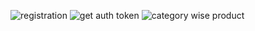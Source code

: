 ![registration](https://github.com/yoursaptarshi/2105658/assets/79819563/dcb02f1c-903a-46c6-8da2-2545eb4d2da0)
![get auth token](https://github.com/yoursaptarshi/2105658/assets/79819563/0f201752-c349-4a5b-9130-b6a492c57dea)
![category wise product](https://github.com/yoursaptarshi/2105658/assets/79819563/55e5001d-6a90-4e0d-a650-3bd958c561ea)
